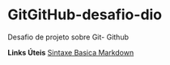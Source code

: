 # GitGitHub-desafio-dio
Desafio de projeto sobre Git- Github

**Links Úteis**
[Sintaxe Basica Markdown](https://www.markdownguide.org/basic-syntax/)
